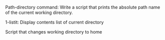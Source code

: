 Path-directory command: Write a script that prints the absolute path name of the current working directory.

1-listit: Display contents list of current directory   

Script that changes working directory to home
